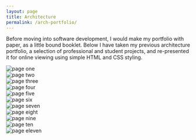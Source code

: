 ```yaml
---
layout: page
title: Architecture
permalink: /arch-portfolio/
---
```


Before moving into software development, I would make my portfolio with paper, as a little bound booklet. Below I have taken my previous architecture portfolio, a selection of professional and student projects, and re-presented it for online viewing using simple HTML and CSS styling.

<div>

  <div class="card">
    <img src="../public/pages/01.png" alt="page one" />
  </div>

  <div class="card">
    <img src="../public/pages/02.png" alt="page two" />
  </div>

  <div class="card">
    <img src="../public/pages/03.png" alt="page three" />
  </div>

  <div class="card">
    <img src="../public/pages/04.png" alt="page four" />
  </div>

  <div class="card">
    <img src="../public/pages/05.png" alt="page five" />
  </div>

  <div class="card">
    <img src="../public/pages/06.png" alt="page six" />
  </div>

  <div class="card">
    <img src="../public/pages/07.png" alt="page seven" />
  </div>

  <div class="card">
    <img src="../public/pages/08.png" alt="page eight" />
  </div>

  <div class="card">
    <img src="../public/pages/09.png" alt="page nine" />
  </div>

  <div class="card">
    <img src="../public/pages/10.png" alt="page ten" />
  </div>

  <div class="card">
    <img src="../public/pages/11.png" alt="page eleven" />
  </div>

</div>